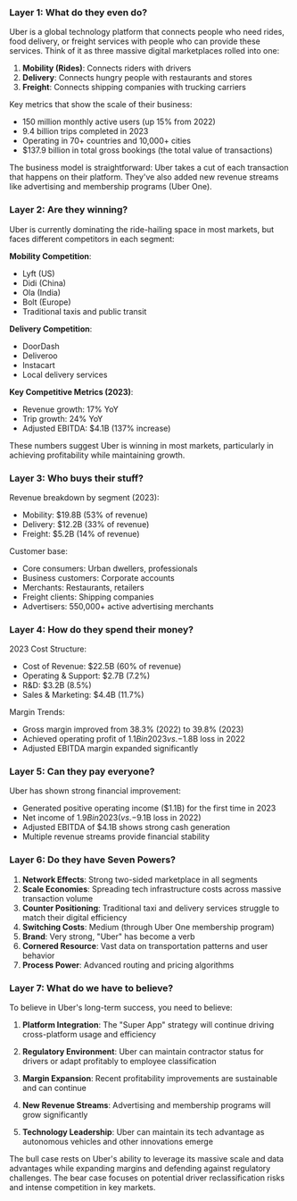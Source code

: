 ### Layer 1: What do they even do?
Uber is a global technology platform that connects people who need rides, food delivery, or freight services with people who can provide these services. Think of it as three massive digital marketplaces rolled into one:

1. **Mobility (Rides)**: Connects riders with drivers
2. **Delivery**: Connects hungry people with restaurants and stores
3. **Freight**: Connects shipping companies with trucking carriers

Key metrics that show the scale of their business:
- 150 million monthly active users (up 15% from 2022)
- 9.4 billion trips completed in 2023
- Operating in 70+ countries and 10,000+ cities
- $137.9 billion in total gross bookings (the total value of transactions)

The business model is straightforward: Uber takes a cut of each transaction that happens on their platform. They've also added new revenue streams like advertising and membership programs (Uber One).

### Layer 2: Are they winning?
Uber is currently dominating the ride-hailing space in most markets, but faces different competitors in each segment:

**Mobility Competition**:
- Lyft (US)
- Didi (China)
- Ola (India)
- Bolt (Europe)
- Traditional taxis and public transit

**Delivery Competition**:
- DoorDash
- Deliveroo
- Instacart
- Local delivery services

**Key Competitive Metrics (2023)**:
- Revenue growth: 17% YoY
- Trip growth: 24% YoY
- Adjusted EBITDA: $4.1B (137% increase)

These numbers suggest Uber is winning in most markets, particularly in achieving profitability while maintaining growth.

### Layer 3: Who buys their stuff?
Revenue breakdown by segment (2023):
- Mobility: $19.8B (53% of revenue)
- Delivery: $12.2B (33% of revenue)
- Freight: $5.2B (14% of revenue)

Customer base:
- Core consumers: Urban dwellers, professionals
- Business customers: Corporate accounts
- Merchants: Restaurants, retailers
- Freight clients: Shipping companies
- Advertisers: 550,000+ active advertising merchants

### Layer 4: How do they spend their money?
2023 Cost Structure:
- Cost of Revenue: $22.5B (60% of revenue)
- Operating & Support: $2.7B (7.2%)
- R&D: $3.2B (8.5%)
- Sales & Marketing: $4.4B (11.7%)

Margin Trends:
- Gross margin improved from 38.3% (2022) to 39.8% (2023)
- Achieved operating profit of $1.1B in 2023 vs. -$1.8B loss in 2022
- Adjusted EBITDA margin expanded significantly

### Layer 5: Can they pay everyone?
Uber has shown strong financial improvement:
- Generated positive operating income ($1.1B) for the first time in 2023
- Net income of $1.9B in 2023 (vs. -$9.1B loss in 2022)
- Adjusted EBITDA of $4.1B shows strong cash generation
- Multiple revenue streams provide financial stability

### Layer 6: Do they have Seven Powers?
1. **Network Effects**: Strong two-sided marketplace in all segments
2. **Scale Economies**: Spreading tech infrastructure costs across massive transaction volume
3. **Counter Positioning**: Traditional taxi and delivery services struggle to match their digital efficiency
4. **Switching Costs**: Medium (through Uber One membership program)
5. **Brand**: Very strong, "Uber" has become a verb
6. **Cornered Resource**: Vast data on transportation patterns and user behavior
7. **Process Power**: Advanced routing and pricing algorithms

### Layer 7: What do we have to believe?
To believe in Uber's long-term success, you need to believe:

1. **Platform Integration**: The "Super App" strategy will continue driving cross-platform usage and efficiency

2. **Regulatory Environment**: Uber can maintain contractor status for drivers or adapt profitably to employee classification

3. **Margin Expansion**: Recent profitability improvements are sustainable and can continue

4. **New Revenue Streams**: Advertising and membership programs will grow significantly

5. **Technology Leadership**: Uber can maintain its tech advantage as autonomous vehicles and other innovations emerge

The bull case rests on Uber's ability to leverage its massive scale and data advantages while expanding margins and defending against regulatory challenges. The bear case focuses on potential driver reclassification risks and intense competition in key markets.